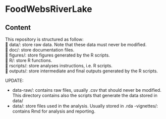 # FoodWebsRiverLake


## Content
This repository is structured as follow:  
📁 data/: store raw data. Note that these data must never be modified.  
📁 doc/: store documentation files.  
📁 figures/: store figures generated by the R scripts.  
📁 R/: store R functions.  
📁 rscripts/: store analyses instructions, i.e. R scripts.  
📁 outputs/: store intermediate and final outputs generated by the R scripts.  

UPDATE:
- data-raw/: contains raw files, usually .csv that should never be modified.
  This directory contains also the scripts that generate the data stored in
  data/
- data/: store files used in the analysis. Usually stored in .rda
-vignettes/: contains Rmd for analysis and reporting.

